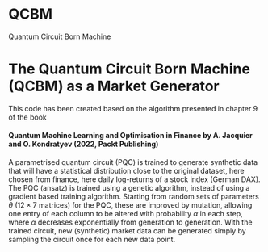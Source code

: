 # QCBM
 Quantum Circuit Born Machine

# The Quantum Circuit Born Machine (QCBM) as a Market Generator
This code has been created based on the algorithm presented in chapter 9 of the book
#### Quantum Machine Learning and Optimisation in Finance by A. Jacquier and O. Kondratyev (2022, Packt Publishing)

A parametrised quantum circuit (PQC) is trained to generate synthetic data that will have a statistical distribution close to the original dataset, here chosen from finance, here daily log-returns of a stock index (German DAX). The PQC (ansatz) is trained using a genetic algorithm, instead of using a gradient based training algorithm. Starting from random sets of parameters $\theta$ ($12 \times 7$ matrices) for the PQC, these are improved by mutation, allowing one entry of each column to be altered with probability $\alpha$ in each step, where $\alpha$ decreases exponentially from generation to generation. With the trained circuit, new (synthetic) market data can be generated simply by sampling the circuit once for each new data point.